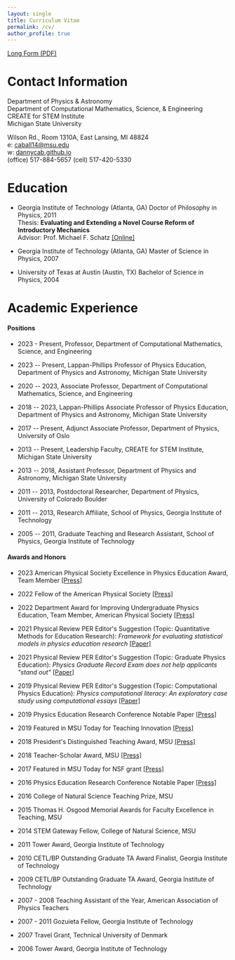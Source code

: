 ```yaml
---
layout: single
title: Curriculum Vitae
permalink: /cv/
author_profile: true
---
```

[Long Form (PDF)](https://github.com/dannycab/dannycab.github.io/raw/main/assets/docs/MDC_CV.pdf)

# Contact Information

Department of Physics & Astronomy\
Department of Computational Mathematics, Science, & Engineering\
CREATE for STEM Institute\
Michigan State University

Wilson Rd., Room 1310A, East Lansing, MI 48824\
e: <caball14@msu.edu>\
w: [dannycab.github.io](https://dannycab.github.io)\
(office) 517-884-5657 (cell) 517-420-5330

# Education

-   Georgia Institute of Technology (Atlanta, GA) Doctor of Philosophy
    in Physics, 2011\
    Thesis: **Evaluating and Extending a Novel Course Reform of
    Introductory Mechanics**\
    Advisor: Prof. Michael F. Schatz
    [\[Online\]]({http://arxiv.org/abs/1112.5593})

-   Georgia Institute of Technology (Atlanta, GA) Master of Science in
    Physics, 2007

-   University of Texas at Austin (Austin, TX) Bachelor of Science in
    Physics, 2004

# Academic Experience

#### Positions

-   2023 - Present, Professor, Department of Computational
    Mathematics, Science, and Engineering

-   2023 -- Present, Lappan-Phillips Professor of Physics
    Education, Department of Physics and Astronomy, Michigan State
    University

-   2020 -- 2023, Associate Professor, Department of Computational
    Mathematics, Science, and Engineering

-   2018 -- 2023, Lappan-Phillips Associate Professor of Physics
    Education, Department of Physics and Astronomy, Michigan State
    University

-   2017 -- Present, Adjunct Associate Professor, Department of Physics,
    University of Oslo

-   2013 -- Present, Leadership Faculty, CREATE for STEM Institute,
    Michigan State University

-   2013 -- 2018, Assistant Professor, Department of Physics and
    Astronomy, Michigan State University

-   2011 -- 2013, Postdoctoral Researcher, Department of Physics,
    University of Colorado Boulder

-   2011 -- 2013, Research Affiliate, School of Physics, Georgia
    Institute of Technology

-   2005 -- 2011, Graduate Teaching and Research Assistant, School of
    Physics, Georgia Institute of Technology

#### Awards and Honors


-   2023 American Physical Society Excellence in Physics Education Award, Team Member [\[Press\]](https://www.aps.org/programs/honors/prizes/prizerecipient.cfm?last_nm=Caballero&first_nm=Marcos&year=2023)

-   2022 Fellow of the American Physical Society [\[Press\]](https://www.aps.org/programs/honors/fellowships/archive-all.cfm?initial=&year=2022&unit_id=GPER&institution=)

-   2022 Department Award for Improving Undergraduate Physics Education,
    Team Member, American Physical Society
    [\[Press\]](https://natsci.msu.edu/news/msu-recognized-for-physics-undergraduate-education-excellence.aspx)

-   2021 Physical Review PER Editor's Suggestion (Topic: Quantitative
    Methods for Education Research): *Framework for evaluating
    statistical models in physics education research*
    [\[Paper\]](https://journals.aps.org/prper/abstract/10.1103/PhysRevPhysEducRes.17.020104)

-   2021 Physical Review PER Editor's Suggestion (Topic: Graduate
    Physics Education): *Physics Graduate Record Exam does not help
    applicants "stand out"*
    [\[Paper\]](https://journals.aps.org/prper/abstract/10.1103/PhysRevPhysEducRes.17.010144)

-   2019 Physical Review PER Editor's Suggestion (Topic: Computational
    Physics Education): *Physics computational literacy: An exploratory
    case study using computational essays*
    [\[Paper\]](https://journals.aps.org/prper/abstract/10.1103/PhysRevPhysEducRes.15.020152)

-   2019 Physics Education Research Conference Notable Paper
    [\[Press\]]({https://www.compadre.org/per/items/detail.cfm?ID=15226})

-   2019 Featured in MSU Today for Teaching Innovation
    [\[Press\]](https://msutoday.msu.edu/feature/2019/bringing-new-energy-to-physics-education/)

-   2018 President's Distinguished Teaching Award, MSU
    [\[Press\]]({http://msutoday.msu.edu/news/2017/2018-presidents-distinguished-teaching-award/})

-   2018 Teacher-Scholar Award, MSU
    [\[Press\]](https://msutoday.msu.edu/news/2018/2018-teacher-scholar-awards/)

-   2017 Featured in MSU Today for NSF grant
    [\[Press\]](https://msutoday.msu.edu/news/2017/12m-nsf-grant-helps-integrate-computational-science-into-high-school-physics/)

-   2016 Physics Education Research Conference Notable Paper
    [\[Press\]]({http://www.compadre.org/per/items/detail.cfm?ID=14186})

-   2016 College of Natural Science Teaching Prize, MSU

-   2015 Thomas H. Osgood Memorial Awards for Faculty Excellence in
    Teaching, MSU

-   2014 STEM Gateway Fellow, College of Natural Science, MSU

-   2011 Tower Award, Georgia Institute of Technology

-   2010 CETL/BP Outstanding Graduate TA Award Finalist, Georgia
    Institute of Technology

-   2009 CETL/BP Outstanding Graduate TA Award, Georgia Institute of
    Technology

-   2007 - 2008 Teaching Assistant of the Year, American Association of
    Physics Teachers

-   2007 - 2011 Gozuieta Fellow, Georgia Institute of Technology

-   2007 Travel Grant, Technical University of Denmark

-   2006 Tower Award, Georgia Institute of Technology

